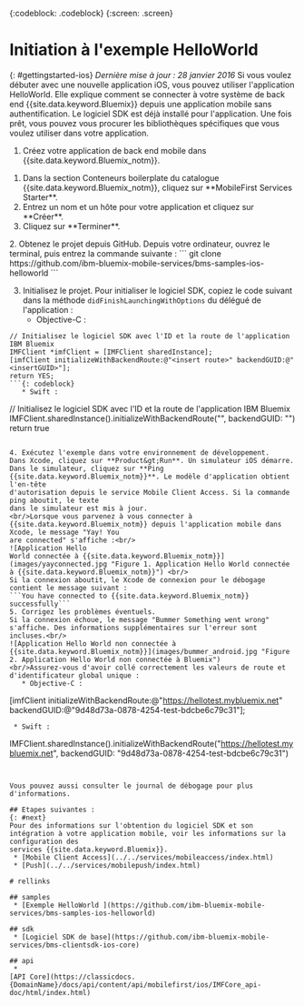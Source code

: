 <!-- Attribute definitions -->
{:codeblock: .codeblock}
{:screen: .screen}

# Initiation à l'exemple HelloWorld
{: #gettingstarted-ios}
*Dernière mise à jour : 28 janvier 2016*
Si vous voulez débuter avec une nouvelle application iOS, vous pouvez utiliser l'application HelloWorld. Elle explique comment se connecter à votre système de back end {{site.data.keyword.Bluemix}} depuis une application
mobile sans authentification. Le logiciel SDK est déjà installé pour l'application. Une fois prêt, vous pouvez vous procurer les bibliothèques spécifiques que vous voulez utiliser dans
votre application.

1. Créez votre application de back end mobile dans {{site.data.keyword.Bluemix_notm}}.
<ol>
	<li>Dans la section Conteneurs boilerplate du catalogue {{site.data.keyword.Bluemix_notm}}, cliquez sur **MobileFirst Services
Starter**.</li>
    <li>Entrez un nom et un hôte pour votre application et cliquez sur **Créer**.</li>
    <li>Cliquez sur **Terminer**. </li>
</ol>
2. Obtenez le projet depuis GitHub.
Depuis votre ordinateur, ouvrez le terminal, puis entrez la commande suivante :
```
git clone https://github.com/ibm-bluemix-mobile-services/bms-samples-ios-helloworld
```

3. Initialisez le projet.
Pour initialiser le logiciel SDK, copiez le code suivant dans la méthode `didFinishLaunchingWithOptions` du délégué de l'application :
   * Objective-C :
```
// Initialisez le logiciel SDK avec l'ID et la route de l'application IBM Bluemix
IMFClient *imfClient = [IMFClient sharedInstance];
[imfClient initializeWithBackendRoute:@"<insert route>" backendGUID:@"<insertGUID>"];
return YES;
```{: codeblock}
   * Swift :
```
// Initialisez le logiciel SDK avec l'ID et la route de l'application IBM Bluemix
IMFClient.sharedInstance().initializeWithBackendRoute("<insert route>", backendGUID: "<insertGUID>")
return true
```{: codeblock}

4. Exécutez l'exemple dans votre environnement de développement.
Dans Xcode, cliquez sur **Product&gt;Run**. Un simulateur iOS démarre.
Dans le simulateur, cliquez sur **Ping {{site.data.keyword.Bluemix_notm}}**. Le modèle d'application obtient l'en-tête
d'autorisation depuis le service Mobile Client Access. Si la commande ping aboutit, le texte
dans le simulateur est mis à jour.
<br/>Lorsque vous parvenez à vous connecter à {{site.data.keyword.Bluemix_notm}} depuis l'application mobile dans Xcode, le message "Yay! You
are connected" s'affiche :<br/>
![Application Hello
World connectée à {{site.data.keyword.Bluemix_notm}}](images/yayconnected.jpg "Figure 1. Application Hello World connectée à {{site.data.keyword.Bluemix_notm}}") <br/>
Si la connexion aboutit, le Xcode de connexion pour le débogage contient le message suivant :
```You have connected to {{site.data.keyword.Bluemix_notm}} successfully```
5. Corrigez les problèmes éventuels.
Si la connexion échoue, le message "Bummer Something went wrong" s'affiche. Des informations supplémentaires sur l'erreur sont incluses.<br/>
![Application Hello World non connectée à {{site.data.keyword.Bluemix_notm}}](images/bummer_android.jpg "Figure 2. Application Hello World non connectée à Bluemix")
<br/>Assurez-vous d'avoir collé correctement les valeurs de route et d'identificateur global unique :
   * Objective-C :
  ```
  [imfClient initializeWithBackendRoute:@"https://hellotest.mybluemix.net"
  backendGUID:@"9d48d73a-0878-4254-test-bdcbe6c79c31"];
  ``` {: codeblock}
   * Swift :
  ```
  IMFClient.sharedInstance().initializeWithBackendRoute("https://hellotest.mybluemix.net", backendGUID: "9d48d73a-0878-4254-test-bdcbe6c79c31")
  ```{: codeblock}


Vous pouvez aussi consulter le journal de débogage pour plus d'informations.

## Etapes suivantes :
{: #next}
Pour des informations sur l'obtention du logiciel SDK et son intégration à votre application mobile, voir les informations sur la configuration des
services {{site.data.keyword.Bluemix}}.
   * [Mobile Client Access](../../services/mobileaccess/index.html)
   * [Push](../../services/mobilepush/index.html)

# rellinks

## samples
   * [Exemple HelloWorld ](https://github.com/ibm-bluemix-mobile-services/bms-samples-ios-helloworld)

## sdk
   * [Logiciel SDK de base](https://github.com/ibm-bluemix-mobile-services/bms-clientsdk-ios-core)

## api
   *
[API Core](https://classicdocs.{DomainName}/docs/api/content/api/mobilefirst/ios/IMFCore_api-doc/html/index.html)

